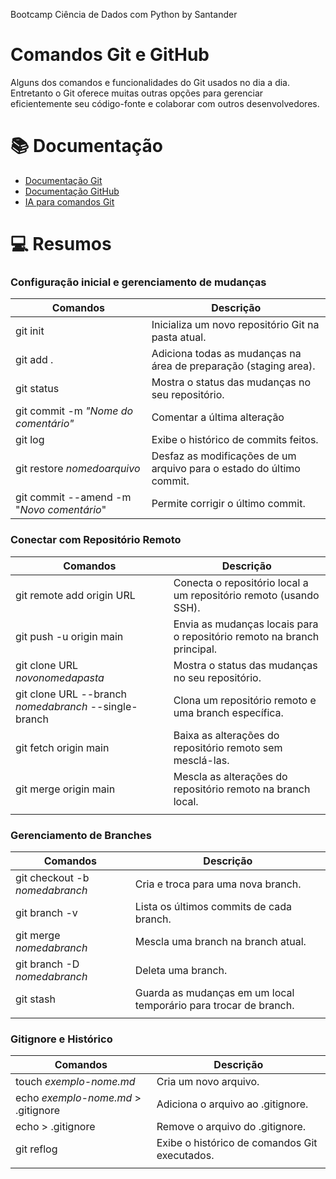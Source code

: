
Bootcamp Ciência de Dados com Python by Santander

# Comandos Git e GitHub

Alguns dos comandos e funcionalidades do Git usados no dia a dia. Entretanto o Git oferece muitas outras opções para gerenciar eficientemente seu código-fonte e colaborar com outros desenvolvedores.

# 📚 Documentação
 
 - [Documentação Git](https://git-scm.com/doc)
 - [Documentação GitHub](https://docs.github.com/)
 - [IA para comandos Git](https://www.gitfluence.com/)


# 💻 Resumos

### Configuração inicial e gerenciamento de mudanças

 Comandos | Descrição 
----------|---------
 git init |  Inicializa um novo repositório Git na pasta atual.
 git add .| Adiciona todas as mudanças na área de preparação (staging area).
git status| Mostra o status das mudanças no seu repositório.
git commit -m *"Nome do comentário"* | Comentar a última alteração
git log   | Exibe o histórico de commits feitos.
git restore *nomedoarquivo* | Desfaz as modificações de um arquivo para o estado do último commit.
git commit --amend -m "*Novo comentário*" | Permite corrigir o último commit.



### Conectar com Repositório Remoto

| Comandos | Descrição |
|-------|---------|
| git remote add origin URL |  Conecta o repositório local a um repositório remoto (usando SSH).
| git push -u origin main | Envia as mudanças locais para o repositório remoto na branch principal.
|git clone URL *novonomedapasta*| Mostra o status das mudanças no seu repositório.
|git clone URL --branch *nomedabranch* --single-branch| Clona um repositório remoto e uma branch específica.
|git fetch origin main | Baixa as alterações do repositório remoto sem mesclá-las.
|git merge origin main | Mescla as alterações do repositório remoto na branch local.
||

### Gerenciamento de Branches

| Comandos | Descrição |
|-------|---------|
| git checkout -b *nomedabranch* | Cria e troca para uma nova branch.
| git branch -v | Lista os últimos commits de cada branch.
|git merge *nomedabranch*| Mescla uma branch na branch atual.
|git branch -D *nomedabranch*| Deleta uma branch.
|git stash | Guarda as mudanças em um local temporário para trocar de branch.
||

### Gitignore e Histórico

| Comandos | Descrição |
|-------|---------|
| touch *exemplo-nome.md* | Cria um novo arquivo.
| echo *exemplo-nome.md* > .gitignore | Adiciona o arquivo ao .gitignore.
|echo > .gitignore| Remove o arquivo do .gitignore.
|git reflog | Exibe o histórico de comandos Git executados.
||
